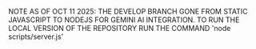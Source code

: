 NOTE AS OF OCT 11 2025: THE DEVELOP BRANCH GONE FROM STATIC JAVASCRIPT TO NODEJS FOR GEMINI AI INTEGRATION. TO RUN THE LOCAL VERSION OF THE REPOSITORY RUN THE COMMAND 'node scripts/server.js'
